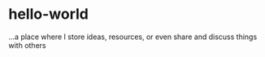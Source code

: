 # hello-world
...a place where I store ideas, resources, or even share and discuss things with others
